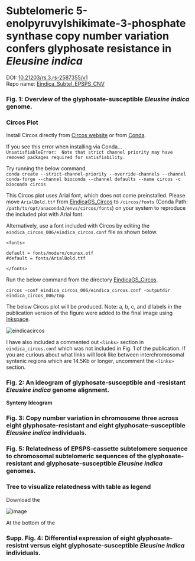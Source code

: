 # Subtelomeric 5-enolpyruvylshikimate-3-phosphate synthase copy number variation confers glyphosate resistance in *Eleusine indica*
DOI: [10.21203/rs.3.rs-2587355/v1](https://www.researchsquare.com/article/rs-2587355/v1)  
Repo name: [Eindica_Subtel_EPSPS_CNV](https://github.com/Scrumpis/Eindica_Subtel_EPSPS_CNV)

### Fig. 1: Overview of the glyphosate-susceptible *Eleusine indica* genome.
### Circos Plot  

Install Circos directly from [Circos website](http://circos.ca/software/download/circos/) or from [Conda](https://anaconda.org/bioconda/circos).

If you see this error when installing via Conda...  
`UnsatisfiableError: 
Note that strict channel priority may have removed packages required for satisfiability.`  
  
Try running the below command.  
`conda create --strict-channel-priority --override-channels --channel conda-forge --channel bioconda --channel defaults --name circos -c bioconda circos`  

This Circos plot uses Arial font, which does not come preinstalled. Please move `ArialBold.ttf` from [EindicaGS_Circos](https://github.com/Scrumpis/Eindica_Subtel_EPSPS_CNV/tree/main/EindicaGS_Circos) to `/circos/fonts` (Conda Path: `/path/to/opt/anaconda3/envs/circos/fonts`) on your system to reproduce the included plot with Arial font.

Alternatively, use a font included with Circos by editing the `eindica_circos_006/eindica_circos.conf` file as shown below.  
```
<fonts>

default = fonts/modern/cmunsx.otf
#default = fonts/ArialBold.ttf

</fonts>
```

Run the below command from the directory [EindicaGS_Circos](https://github.com/Scrumpis/Eindica_Subtel_EPSPS_CNV/tree/main/EindicaGS_Circos).  

`circos -conf eindica_circos_006/eindica_circos.conf -outputdir eindica_circos_006/tmp`

The below Circos plot will be produced. Note: a, b, c, and d labels in the publication version of the figure were added to the final image using [Inkspace](https://inkscape.org/).

![eindicacircos](https://github.com/Scrumpis/Eindica_Subtel_EPSPS_CNV/assets/91402988/4a6a3865-28f6-4c1b-b7a4-c1999f33a80a)

I have also included a commented out `<links>` section in `eindica_circos.conf` which was not included in Fig. 1 of the publication. If you are curious about what links will look like between interchromosomal syntenic regions which are 14.5Kb or longer, uncomment the `<links>` section.  
  
  
### Fig. 2: An ideogram of glyphosate-susceptible and -resistant *Eleusine indica* genome alignment.
**Synteny Ideogram**

### Fig. 3: Copy number variation in chromosome three across eight glyphosate-resistant and eight glyphosate-susceptible *Eleusine indica* individuals.

### Fig. 5: Relatedness of EPSPS-cassette subtelomere sequence to chromosomal subtelomeric sequences of the glyphosate-resistant and glyphosate-susceptible *Eleusine indica* genomes.
### Tree to visualize relatedness with table as legend

Download the 

![image](https://github.com/Scrumpis/Eindica_Subtel_EPSPS_CNV/assets/91402988/3edaded2-90a5-4101-9193-1c84932aefa2)

At the bottom of the 
### Supp. Fig. 4: Differential expression of eight glyphosate-resistnt versus eight glyphosate-susceptible *Eleusine indica* individuals.
